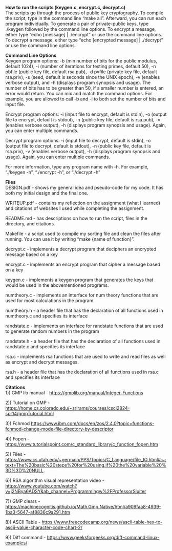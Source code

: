 **How to run the scripts (keygen.c, encrypt.c, decrypt.c)** <br>
The scripts go through the process of public key cryptography. To compile the script, type in the command line “make all”. Afterward, you can run each program individually. To generate a pair of private-public keys, type ./keygen followed by the command line options. To encrypt a message, either type “echo [message] | ./encrypt” or use the command line options. To decrypt a message, either type “echo [encrypted message] | ./decrypt” or use the command line options.
<br>

**Command Line Options** <br>
Keygen program options: -b (min number of bits for the public modulus, default 1024), -i (number of iterations for testing primes, default 50), -n pbfile (public key file, default rsa.pub), -d pvfile (private key file, default rsa.priv), -s (seed, default is seconds since the UNIX epoch), -v (enables verbose output), and -h (displays program synopsis and usage). The number of bits has to be greater than 50, if a smaller number is entered, an error would return. You can mix and match the command options. For example, you are allowed to call -b and -i to both set the number of bits and input file. 


Encrypt program options: -i (input file to encrypt, default is stdin), -o (output file to encrypt, default is stdout), -n (public key file, default is rsa.pub), -v (enables verbose output), -h (displays program synopsis and usage). Again, you can enter multiple commands.


Decrypt program options: -i (input file to decrypt, default is stdin), -o (output file to decrypt, default is stdout), -n (public key file, default is rsa.priv), -v (enables verbose output), -h (displays program synopsis and usage). Again, you can enter multiple commands.


For more information, type any program name with -h. For example, “./keygen -h”, “./encrypt -h”, or “./decrypt -h”

**Files** <br>
DESIGN.pdf - shows my general idea and pseudo-code for my code. It has both my initial design and the final one. 

WRITEUP.pdf - contains my reflection on the assignment (what I learned) and citations of websites I used while completing the assignment.

README.md - has descriptions on how to run the script, files in the directory, and citations. 

Makefile - a script used to compile my sorting file and clean the files after running. You can use it by writing “make {name of function}”. 

decrypt.c - implements a decrypt program that deciphers an encrypted message based on a key

encrypt.c - implements an encrypt program that cipher a message based on a key

keygen.c - implements a keygen program that generates the keys that would be used in the abovementioned programs.

numtheory.c - implements an interface for num theory functions that are used for most calculations in the program.

numtheory.h -  a header file that has the declaration of all functions used in numtheory.c and specifies its interface

randstate.c - implements an interface for randstate functions that are used to generate random numbers in the program

randstate.h - a header file that has the declaration of all functions used in randstate.c and specifies its interface

rsa.c - implements rsa functions that are used to write and read files as well as encrypt and decrypt messages. 

rsa.h - a header file that has the declaration of all functions used in rsa.c and specifies its interface


**Citations** <br>
1)) GMP lib manual - https://gmplib.org/manual/Integer-Functions 

2)) Tutorial on GMP - https://home.cs.colorado.edu/~srirams/courses/csci2824-spr14/gmpTutorial.html 

3)) Fchmod https://www.ibm.com/docs/en/zos/2.4.0?topic=functions-fchmod-change-mode-file-directory-by-descriptor 

4)) Fopen - https://www.tutorialspoint.com/c_standard_library/c_function_fopen.htm 

5)) Files - https://www.cs.utah.edu/~germain/PPS/Topics/C_Language/file_IO.html#:~:text=The%20basic%20steps%20for%20using,if%20the%20variable%20%3D%3D%20NULL. 

6)) RSA algorithm visual representation video - https://www.youtube.com/watch?v=j2NBya6ADSY&ab_channel=Programmingw%2FProfessorSluiter 

7)) GMP clears - https://machinecognitis.github.io/Math.Gmp.Native/html/a909faa8-4939-1ba3-5647-af8836c9a291.htm

8)) ASCII Table - https://www.freecodecamp.org/news/ascii-table-hex-to-ascii-value-character-code-chart-2/ 

9)) Diff command -
https://www.geeksforgeeks.org/diff-command-linux-examples/ 


